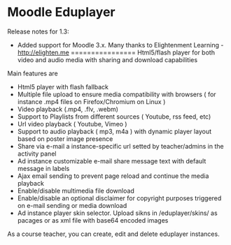 ﻿Moodle Eduplayer
================
Release notes for 1.3:
- Added support for Moodle 3.x. 
Many thanks to Elightenment Learning  - http://elighten.me
================
Html5/flash player for both video and audio media with sharing and download capabilities

Main features are 
- Html5 player with flash fallback
- Multiple file upload to ensure media compatibility with browsers ( for instance .mp4 files on Firefox/Chromium on Linux )
- Video playback (.mp4, .flv, .webm) 
- Support to Playlists from different sources ( Youtube, rss feed, etc)
- Url video playback ( Youtube, Vimeo )
- Support to audio playback ( mp3, m4a ) with dynamic player layout based on poster image presence
- Share via e-mail a instance-specific url setted by teacher/admins in the activity panel
- Ad instance customizable e-mail share message text with default message in labels
- Ajax email sending to prevent page reload and continue the media playback
- Enable/disable multimedia file download
- Enable/disable an optional disclaimer for copyright purposes triggered on e-mail sending or media download
- Ad instance player skin selector. Upload sikns in /eduplayer/skins/ as pacages or as xml file with base64 encoded images

As a course teacher, you can create, edit and delete eduplayer instances.

